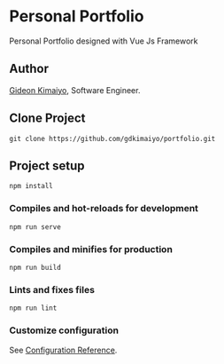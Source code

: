 # Personal Portfolio

Personal Portfolio designed with Vue Js Framework

## Author

[Gideon Kimaiyo](https://github.com/gdkimaiyo), Software Engineer.

## Clone Project

```
git clone https://github.com/gdkimaiyo/portfolio.git
```

## Project setup

```
npm install
```

### Compiles and hot-reloads for development

```
npm run serve
```

### Compiles and minifies for production

```
npm run build
```

### Lints and fixes files

```
npm run lint
```

### Customize configuration

See [Configuration Reference](https://cli.vuejs.org/config/).

